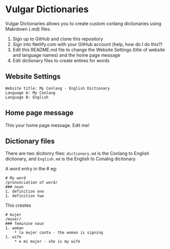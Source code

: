# Vulgar Dictionaries

Vulgar Dictionaries allows you to create custom conlang dictionaries using Makrdown (.md) files.

1. Sign up to GitHub and clone this repository
1. Sign into Netlify.com with your GitHub account (help, how do I do this?)
1. Edit this README.md file to change the Website Settings (title of website and language names) and the home page message
1. Edit dictionary files to create entires for words

## Website Settings

    Website title: My Conlang - English Dictionary
    Language A: My Conlang
    Language B: English
    
## Home page message

This your home page message. Edit me!

## Dictionary files

There are two dicitonry files: ```dictionary.md``` is the Conlang to English dictionary, and ```English.md``` is the English to Conalng dicitonary.

A word entry in the  # eg:

    # My word
    /pronunciation of word/
    ### noun
    1. definition one
    1. definition two
    
This creates 

    # mujer
    /muxer/
    ### feminine noun
    1. woman
        * la mujer canta - the woman is signing
    1. wife
        * e mi mujer - she is my wife
